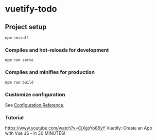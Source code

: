 # vuetify-todo

## Project setup
```
npm install
```

### Compiles and hot-reloads for development
```
npm run serve
```

### Compiles and minifies for production
```
npm run build
```

### Customize configuration
See [Configuration Reference](https://cli.vuejs.org/config/).

### Tutorial
https://www.youtube.com/watch?v=CjXgoYo86yY Vuetify: Create an App with Vue JS - in 30 MINUTES!
